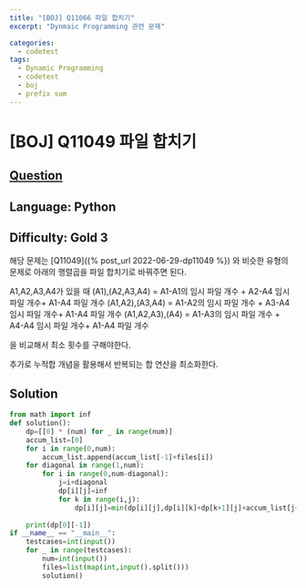 ```yaml
---
title: "[BOJ] Q11066 파일 합치기"
excerpt: "Dynmaic Programming 관련 문제"

categories:
  - codetest
tags:
  - Dynamic Programming
  - codetest
  - boj
  - prefix sum
---
```

# [BOJ] Q11049 파일 합치기
## [Question](https://www.acmicpc.net/problem/11066)
## Language: Python
## Difficulty: Gold 3

해당 문제는 [Q11049]({% post_url 2022-06-29-dp11049 %}) 와 비슷한 유형의 문제로 아래의 행렬곱을 파일 합치기로 바꿔주면 된다.

A1,A2,A3,A4가 있을 때
(A1),(A2,A3,A4) = A1-A1의 임시 파일 개수 + A2-A4 임시 파일 개수+ A1-A4 파일 개수
(A1,A2),(A3,A4) = A1-A2의 임시 파일 개수 + A3-A4 임시 파일 개수+ A1-A4 파일 개수
(A1,A2,A3),(A4) = A1-A3의 임시 파일 개수 + A4-A4 임시 파일 개수+ A1-A4 파일 개수

을 비교해서 최소 횟수를 구해야한다.

추가로 누적합 개념을 활용해서 반복되는 합 연산을 최소화한다.


## Solution
```python
from math import inf
def solution():
    dp=[[0] * (num) for _ in range(num)]
    accum_list=[0]
    for i in range(0,num):
        accum_list.append(accum_list[-1]+files[i])
    for diagonal in range(1,num):
        for i in range(0,num-diagonal):
            j=i+diagonal  
            dp[i][j]=inf
            for k in range(i,j):
                dp[i][j]=min(dp[i][j],dp[i][k]+dp[k+1][j]+accum_list[j+1]-accum_list[i])
                
    print(dp[0][-1])  
if __name__ == "__main__":
    testcases=int(input())
    for _ in range(testcases):
        num=int(input())
        files=list(map(int,input().split()))
        solution()
```



